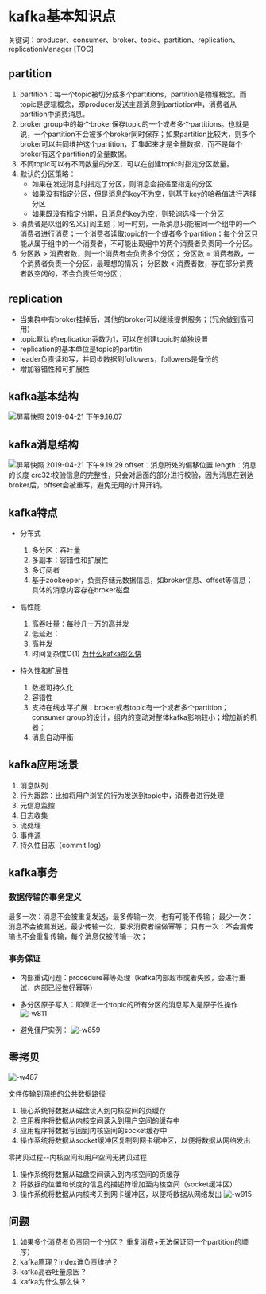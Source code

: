 # kafka基本知识点
关键词：producer、consumer、broker、topic、partition、replication、replicationManager
[TOC]
## partition
1. partition：每一个topic被切分成多个partitions，partition是物理概念，而topic是逻辑概念，即producer发送主题消息到partiotion中，消费者从partition中消费消息。
2. broker group中的每个broker保存topic的一个或者多个partitions。也就是说，一个partition不会被多个broker同时保存；如果partition比较大，则多个broker可以共同维护这个partition，汇集起来才是全量数据，而不是每个broker有这个partition的全量数据。
3. 不同topic可以有不同数量的分区，可以在创建topic时指定分区数量。
4. 默认的分区策略：
    * 如果在发送消息时指定了分区，则消息会投递至指定的分区
    * 如果没有指定分区，但是消息的key不为空，则基于key的哈希值进行选择分区
    * 如果既没有指定分期，且消息的key为空，则轮询选择一个分区
4. 消费者是以组的名义订阅主题；同一时刻，一条消息只能被同一个组中的一个消费者进行消费；一个消费者读取topic的一个或者多个partition；每个分区只能从属于组中的一个消费者，不可能出现组中的两个消费者负责同一个分区。
5. 分区数 > 消费者数，则一个消费者会负责多个分区；
   分区数 = 消费者数，一个消费者负责一个分区，最理想的情况；
   分区数 < 消费者数，存在部分消费者数空闲的，不会负责任何分区；

## replication
* 当集群中有broker挂掉后，其他的broker可以继续提供服务；（冗余做到高可用）
* topic默认的replication系数为1，可以在创建topic时单独设置
* replication的基本单位是topic的partitin
* leader负责读和写，并同步数据到followers，followers是备份的
* 增加容错性和可扩展性

## kafka基本结构
![屏幕快照 2019-04-21 下午9.16.07](media/%E5%B1%8F%E5%B9%95%E5%BF%AB%E7%85%A7%202019-04-21%20%E4%B8%8B%E5%8D%889.16.07.png)

## kafka消息结构
![屏幕快照 2019-04-21 下午9.19.29](media/%E5%B1%8F%E5%B9%95%E5%BF%AB%E7%85%A7%202019-04-21%20%E4%B8%8B%E5%8D%889.19.29.png)
offset：消息所处的偏移位置
length：消息的长度
crc32:校验信息的完整性，只会对后面的部分进行校验，因为消息在到达broker后，offset会被重写，避免无用的计算开销。
## kafka特点
* 分布式
   1. 多分区：吞吐量
   2. 多副本：容错性和扩展性
   3. 多订阅者
   4. 基于zookeeper，负责存储元数据信息，如broker信息、offset等信息；具体的消息内容存在broker磁盘
* 高性能
   1. 高吞吐量：每秒几十万的高并发
   2. 低延迟：
   3. 高并发
   4. 时间复杂度O(1)
[为什么kafka那么快](https://mp.weixin.qq.com/s?__biz=MzIxMjAzMDA1MQ==&mid=2648945468&idx=1&sn=b622788361b384e152080b60e5ea69a7#%23)


* 持久性和扩展性
    1. 数据可持久化
    2. 容错性
    3. 支持在线水平扩展：broker或者topic有一个或者多个partition；consumer group的设计，组内的变动对整体kafka影响较小；增加新的机器；
    4. 消息自动平衡

## kafka应用场景
1. 消息队列
2. 行为跟踪：比如将用户浏览的行为发送到topic中，消费者进行处理
3. 元信息监控
4. 日志收集
5. 流处理
6. 事件源
7. 持久性日志（commit log）

## kafka事务
### 数据传输的事务定义
最多一次：消息不会被重复发送，最多传输一次，也有可能不传输；
最少一次：消息不会被漏发送，最少传输一次，要求消费者端做幂等；
只有一次：不会漏传输也不会重复传输，每个消息仅被传输一次；
### 事务保证
* 内部重试问题：procedure幂等处理（kafka内部超市或者失败，会进行重试，内部已经做好幂等）
* 多分区原子写入：即保证一个topic的所有分区的消息写入是原子性操作
![-w811](media/15568654988176.jpg)

* 避免僵尸实例：
![-w859](media/15568655715191.jpg)
## 零拷贝
![-w487](media/15568657001688.jpg)

文件传输到网络的公共数据路径
1. 操心系统将数据从磁盘读入到内核空间的页缓存
2. 应用程序将数据从内核空间读入到用户空间的缓存中
3. 应用程序将数据写回到内核空间的socket缓存中
4. 操作系统将数据从socket缓冲区复制到网卡缓冲区，以便将数据从网络发出

零拷贝过程--内核空间和用户空间无拷贝过程
1. 操作系统将数据从磁盘空间读入到内核空间的页缓存
2. 将数据的位置和长度的信息的描述符增加至内核空间（socket缓冲区）
3. 操作系统将数据从内核拷贝到网卡缓冲区，以便将数据从网络发出
![-w915](media/15568661287645.jpg)




## 问题
1. 如果多个消费者负责同一个分区？
    重复消费+无法保证同一个partition的顺序）
2. kafka原理？index谁负责维护？
3. kafka高吞吐量原因？
4. kafka为什么那么快？
